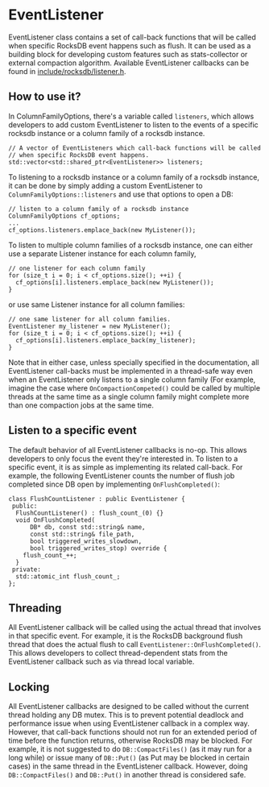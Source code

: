 # EventListener
EventListener class contains a set of call-back functions that will be called when specific RocksDB event happens such as flush.  It can be used as a building block for developing custom features such as stats-collector or external compaction algorithm.  Available EventListener callbacks can be found in [include/rocksdb/listener.h](https://github.com/facebook/rocksdb/blob/master/include/rocksdb/listener.h).

## How to use it?
In ColumnFamilyOptions, there's a variable called `listeners`, which allows developers to add custom EventListener to listen to the events of a specific rocksdb instance or a column family of a rocksdb instance.

    // A vector of EventListeners which call-back functions will be called
    // when specific RocksDB event happens.
    std::vector<std::shared_ptr<EventListener>> listeners;

To listening to a rocksdb instance or a column family of a rocksdb instance, it can be done by simply adding a custom EventListener to `ColumnFamilyOptions::listeners` and use that options to open a DB:

    // listen to a column family of a rocksdb instance
    ColumnFamilyOptions cf_options;
    ...
    cf_options.listeners.emplace_back(new MyListener());

To listen to multiple column families of a rocksdb instance, one can either use a separate Listener instance for each column family,

    // one listener for each column family
    for (size_t i = 0; i < cf_options.size(); ++i) {
      cf_options[i].listeners.emplace_back(new MyListener());
    }

or use same Listener instance for all column families:

    // one same listener for all column families.
    EventListener my_listener = new MyListener();
    for (size_t i = 0; i < cf_options.size(); ++i) {
      cf_options[i].listeners.emplace_back(my_listener);
    }

Note that in either case, unless specially specified in the documentation, all EventListener call-backs must be implemented in a thread-safe way even when an EventListener only listens to a single column family (For example, imagine the case where `OnCompactionCompeted()` could be called by multiple threads at the same time as a single column family might complete more than one compaction jobs at the same time.

## Listen to a specific event
The default behavior of all EventListener callbacks is no-op.  This allows developers to only focus the event they're interested in.  To listen to a specific event, it is as simple as implementing its related call-back.  For example, the following EventListener counts the number of flush job completed since DB open by implementing `OnFlushCompleted()`:

    class FlushCountListener : public EventListener {
     public:
      FlushCountListener() : flush_count_(0) {}
      void OnFlushCompleted(
          DB* db, const std::string& name,
          const std::string& file_path,
          bool triggered_writes_slowdown,
          bool triggered_writes_stop) override {
        flush_count_++;
      }
     private:
      std::atomic_int flush_count_;
    }; 

## Threading
All EventListener callback will be called using the actual thread that involves in that specific event.  For example, it is the RocksDB background flush thread that does the actual flush to call `EventListener::OnFlushCompleted()`.  This allows developers to collect thread-dependent stats from the EventListener callback such as via thread local variable.

## Locking
All EventListener callbacks are designed to be called without the current thread holding any DB mutex.  This is to prevent potential deadlock and performance issue when using EventListener callback in a complex way.  However, that call-back functions should not run for an extended period of time before the function returns, otherwise RocksDB may be blocked.  For example, it is not suggested to do `DB::CompactFiles()` (as it may run for a long while) or issue many of `DB::Put()` (as Put may be blocked in certain cases) in the same thread in the EventListener callback.  However, doing `DB::CompactFiles()` and `DB::Put()` in another thread is considered safe.